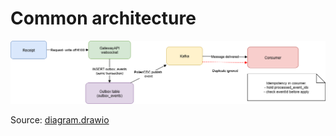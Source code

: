 # Common architecture

![Outbox Kafka Diagram](outbox_kafka.png)

Source: [diagram.drawio](outbox_kafka.drawio)
